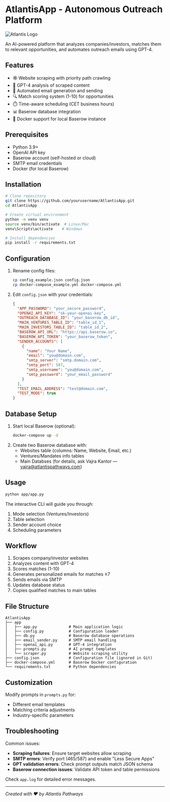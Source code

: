 # AtlantisApp - Autonomous Outreach Platform

![Atlantis Logo](https://atlantispathways.com/wp-content/uploads/2025/01/LOGO.png)

An AI-powered platform that analyzes companies/investors, matches them to relevant opportunities, and automates outreach emails using GPT-4.

## Features

- 🕸️ Website scraping with priority path crawling
- 🤖 GPT-4 analysis of scraped content
- 📧 Automated email generation and sending
- 🔍 Match scoring system (1-10) for opportunities
- ⏱️ Time-aware scheduling (CET business hours)
- 📊 Baserow database integration
- 🐳 Docker support for local Baserow instance

## Prerequisites

- Python 3.9+
- OpenAI API key
- Baserow account (self-hosted or cloud)
- SMTP email credentials
- Docker (for local Baserow)

## Installation

```bash
# Clone repository
git clone https://github.com/yourusername/AtlantisApp.git
cd AtlantisApp

# Create virtual environment
python -m venv venv
source venv/bin/activate  # Linux/Mac
venv\Scripts\activate    # Windows

# Install dependencies
pip install -r requirements.txt
```

## Configuration

1. Rename config files:
   ```bash
   cp config_example.json config.json
   cp docker-compose_example.yml docker-compose.yml
   ```
2. Edit `config.json` with your credentials:
   ```json
   {
     "APP_PASSWORD": "your_secure_password",
     "OPENAI_API_KEY": "sk-your-openai-key",
     "OUTREACH_DATABASE_ID": "your_baserow_db_id",
     "MAIN_VENTURES_TABLE_ID": "table_id_1",
     "MAIN_INVESTORS_TABLE_ID": "table_id_2",
     "BASEROW_API_URL": "https://api.baserow.io",
     "BASEROW_API_TOKEN": "your_baserow_token",
     "SENDER_ACCOUNTS": [
       {
         "name": "Your Name",
         "email": "you@domain.com",
         "smtp_server": "smtp.domain.com",
         "smtp_port": 587,
         "smtp_username": "you@domain.com",
         "smtp_password": "your_email_password"
       }
     ],
     "TEST_EMAIL_ADDRESS": "test@domain.com",
     "TEST_MODE": true
   }
   ```

## Database Setup

1. Start local Baserow (optional):
   ```bash
   docker-compose up -d
   ```
2. Create two Baserow database with:
   - Websites table (columns: Name, Website, Email, etc.)
   - Ventures/Mandates info tables
   - Main Databses
     (for details, ask Vajra Kantor — vajra@atlantispathways.com)

## Usage

```bash
python app/app.py
```

The interactive CLI will guide you through:

1. Mode selection (Ventures/Investors)
2. Table selection
3. Sender account choice
4. Scheduling parameters

## Workflow

1. Scrapes company/investor websites
2. Analyzes content with GPT-4
3. Scores matches (1-10)
4. Generates personalized emails for matches ≥7
5. Sends emails via SMTP
6. Updates database status
7. Copies qualified matches to main tables

## File Structure

```
AtlantisApp
├── app
│   ├── app.py              # Main application logic
│   ├── config.py           # Configuration loader
│   ├── db.py               # Baserow database operations
│   ├── email_sender.py     # SMTP email handling
│   ├── openai_api.py       # GPT-4 integration
│   ├── prompts.py          # AI prompt templates
│   └── scraper.py          # Website scraping utility
├── config.json             # Configuration file (ignored in Git)
├── docker-compose.yml      # Baserow Docker configuration
└── requirements.txt        # Python dependencies
```

## Customization

Modify prompts in `prompts.py` for:

- Different email templates
- Matching criteria adjustments
- Industry-specific parameters

## Troubleshooting

Common issues:

- **Scraping failures**: Ensure target websites allow scraping
- **SMTP errors**: Verify port (465/587) and enable "Less Secure Apps"
- **GPT validation errors**: Check prompt outputs match JSON schema
- **Baserow connection issues**: Validate API token and table permissions

Check `app.log` for detailed error messages.

---

_Created with ❤️ by Atlantis Pathways_
